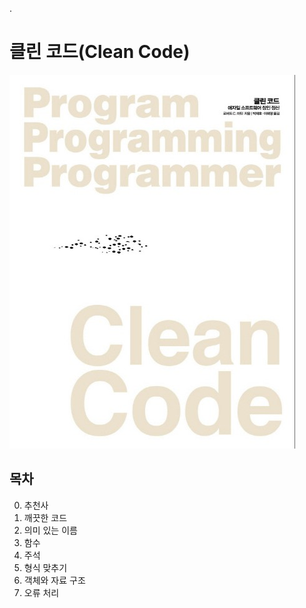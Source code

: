 .

# 클린 코드(Clean Code)

![](../BookCover/CleanCode.jpg)

## 목차

0. 추천사
1. 깨끗한 코드
2. 의미 있는 이름
3. 함수
4. 주석
5. 형식 맞추기
6. 객체와 자료 구조
7. 오류 처리
